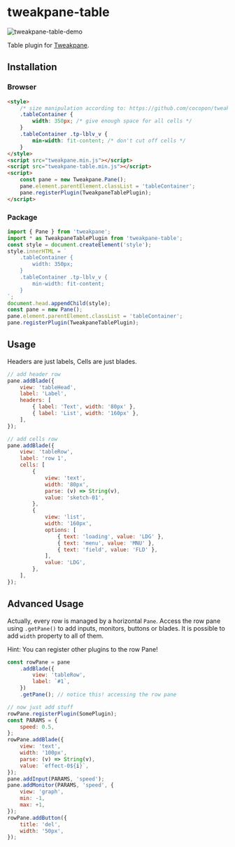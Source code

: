 # tweakpane-table

![tweakpane-table-demo](https://user-images.githubusercontent.com/6019373/218509852-643003ac-7092-4840-ab03-f919178588a2.png)

Table plugin for [Tweakpane](https://github.com/cocopon/tweakpane/).

## Installation

### Browser

```html
<style>
    /* size manipulation according to: https://github.com/cocopon/tweakpane/issues/46#issuecomment-633388907  */
    .tableContainer {
        width: 350px; /* give enough space for all cells */
    }
    .tableContainer .tp-lblv_v {
        min-width: fit-content; /* don't cut off cells */
    }
</style>
<script src="tweakpane.min.js"></script>
<script src="tweakpane-table.min.js"></script>
<script>
    const pane = new Tweakpane.Pane();
    pane.element.parentElement.classList = 'tableContainer';
    pane.registerPlugin(TweakpaneTablePlugin);
</script>
```

### Package

```js
import { Pane } from 'tweakpane';
import * as TweakpaneTablePlugin from 'tweakpane-table';
const style = document.createElement('style');
style.innerHTML = `
    .tableContainer {
        width: 350px;
    }
    .tableContainer .tp-lblv_v {
        min-width: fit-content;
    }
`;
document.head.appendChild(style);
const pane = new Pane();
pane.element.parentElement.classList = 'tableContainer';
pane.registerPlugin(TweakpaneTablePlugin);
```

## Usage

Headers are just labels, Cells are just blades.

```js
// add header row
pane.addBlade({
    view: 'tableHead',
    label: 'Label',
    headers: [
        { label: 'Text', width: '80px' },
        { label: 'List', width: '160px' },
    ],
});

// add cells row
pane.addBlade({
    view: 'tableRow',
    label: 'row 1',
    cells: [
        {
            view: 'text',
            width: '80px',
            parse: (v) => String(v),
            value: 'sketch-01',
        },
        {
            view: 'list',
            width: '160px',
            options: [
                { text: 'loading', value: 'LDG' },
                { text: 'menu', value: 'MNU' },
                { text: 'field', value: 'FLD' },
            ],
            value: 'LDG',
        },
    ],
});
```

## Advanced Usage

Actually, every row is managed by a horizontal `Pane`.
Access the row pane using `.getPane()` to add inputs, monitors, buttons or blades. It is possible to add `width` property to all of them.

Hint: You can register other plugins to the row Pane!

```js
const rowPane = pane
    .addBlade({
        view: 'tableRow',
        label: `#1`,
    })
    .getPane(); // notice this! accessing the row pane

// now just add stuff
rowPane.registerPlugin(SomePlugin);
const PARAMS = {
    speed: 0.5,
};
rowPane.addBlade({
    view: 'text',
    width: '100px',
    parse: (v) => String(v),
    value: `effect-0${i}`,
});
pane.addInput(PARAMS, 'speed');
pane.addMonitor(PARAMS, 'speed', {
    view: 'graph',
    min: -1,
    max: +1,
});
rowPane.addButton({
    title: 'del',
    width: '50px',
});
```
